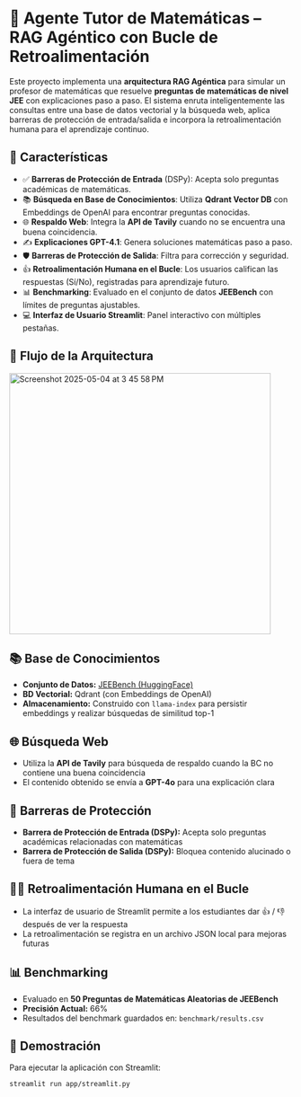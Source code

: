 # 🧠 Agente Tutor de Matemáticas – RAG Agéntico con Bucle de Retroalimentación

Este proyecto implementa una **arquitectura RAG Agéntica** para simular un profesor de matemáticas que resuelve **preguntas de matemáticas de nivel JEE** con explicaciones paso a paso. El sistema enruta inteligentemente las consultas entre una base de datos vectorial y la búsqueda web, aplica barreras de protección de entrada/salida e incorpora la retroalimentación humana para el aprendizaje continuo.

## 📌 Características

- ✅ **Barreras de Protección de Entrada** (DSPy): Acepta solo preguntas académicas de matemáticas.
- 📚 **Búsqueda en Base de Conocimientos**: Utiliza **Qdrant Vector DB** con Embeddings de OpenAI para encontrar preguntas conocidas.
- 🌐 **Respaldo Web**: Integra la **API de Tavily** cuando no se encuentra una buena coincidencia.
- ✍️ **Explicaciones GPT-4.1**: Genera soluciones matemáticas paso a paso.
- 🛡️ **Barreras de Protección de Salida**: Filtra para corrección y seguridad.
- 👍 **Retroalimentación Humana en el Bucle**: Los usuarios califican las respuestas (Sí/No), registradas para aprendizaje futuro.
- 📊 **Benchmarking**: Evaluado en el conjunto de datos **JEEBench** con límites de preguntas ajustables.
- 💻 **Interfaz de Usuario Streamlit**: Panel interactivo con múltiples pestañas.

## 🚀 Flujo de la Arquitectura
<img width="465" alt="Screenshot 2025-05-04 at 3 45 58 PM" src="https://github.com/user-attachments/assets/c0a9e612-2ef0-413c-b779-c99fe9f48619" />


## 📚 Base de Conocimientos

- **Conjunto de Datos:** [JEEBench (HuggingFace)](https://huggingface.co/datasets/daman1209arora/jeebench)
- **BD Vectorial:** Qdrant (con Embeddings de OpenAI)
- **Almacenamiento:** Construido con `llama-index` para persistir embeddings y realizar búsquedas de similitud top-1

## 🌐 Búsqueda Web

- Utiliza la **API de Tavily** para búsqueda de respaldo cuando la BC no contiene una buena coincidencia
- El contenido obtenido se envía a **GPT-4o** para una explicación clara


## 🔐 Barreras de Protección

- **Barrera de Protección de Entrada (DSPy):** Acepta solo preguntas académicas relacionadas con matemáticas
- **Barrera de Protección de Salida (DSPy):** Bloquea contenido alucinado o fuera de tema


## 👨‍🏫 Retroalimentación Humana en el Bucle

- La interfaz de usuario de Streamlit permite a los estudiantes dar 👍 / 👎 después de ver la respuesta
- La retroalimentación se registra en un archivo JSON local para mejoras futuras

## 📊 Benchmarking

- Evaluado en **50 Preguntas de Matemáticas Aleatorias de JEEBench**
- **Precisión Actual:** 66%
- Resultados del benchmark guardados en: `benchmark/results.csv`


## 🚀 Demostración

Para ejecutar la aplicación con Streamlit:

```bash
streamlit run app/streamlit.py




